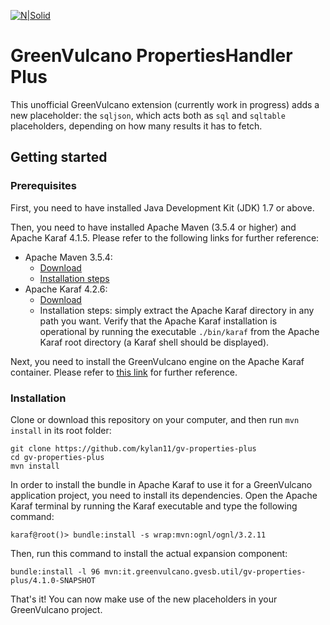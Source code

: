 [![N|Solid](http://www.greenvulcanotechnologies.com/wp-content/uploads/2017/04/logo_gv_FLAT-300x138.png)](http://www.greenvulcanotechnologies.com)
# GreenVulcano PropertiesHandler Plus

This unofficial GreenVulcano extension (currently work in progress) adds a new placeholder: the ```sqljson```, which acts both as ```sql``` and ```sqltable``` placeholders, depending on how many results it has to fetch.

## Getting started


### Prerequisites

First, you need to have installed Java Development Kit (JDK) 1.7 or above.

Then, you need to have installed Apache Maven (3.5.4 or higher) and Apache Karaf 4.1.5. Please refer to the following links for further reference:
- Apache Maven 3.5.4:
    - [Download](http://mirror.nohup.it/apache/maven/maven-3/3.5.4/binaries/apache-maven-3.5.4-bin.tar.gz)
    - [Installation steps](https://maven.apache.org/install.html)
- Apache Karaf 4.2.6:
    - [Download](http://www.apache.org/dyn/closer.lua/karaf/4.2.6/apache-karaf-4.2.6.tar.gz)
    - Installation steps: simply extract the Apache Karaf directory in any path you want. Verify that the Apache Karaf installation is operational by running the executable ```./bin/karaf``` from the Apache Karaf root directory (a Karaf shell should be displayed).

Next, you need to install the GreenVulcano engine on the Apache Karaf container. Please refer to [this link](https://github.com/greenvulcano/gv-engine/blob/master/quickstart-guide.md) for further reference.

### Installation

Clone or download this repository on your computer, and then run ```mvn install``` in its root folder:

```shell
git clone https://github.com/kylan11/gv-properties-plus
cd gv-properties-plus
mvn install
```

In order to install the bundle in Apache Karaf to use it for a GreenVulcano application project, you need to install its dependencies. Open the Apache Karaf terminal by running the Karaf executable and type the following command:

```shell
karaf@root()> bundle:install -s wrap:mvn:ognl/ognl/3.2.11
```

Then, run this command to install the actual expansion component:
```shell
bundle:install -l 96 mvn:it.greenvulcano.gvesb.util/gv-properties-plus/4.1.0-SNAPSHOT
```

That's it! You can now make use of the new placeholders in your GreenVulcano project.
